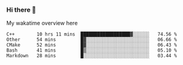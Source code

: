 ### Hi there 👋

<!--
**Jassy930/Jassy930** is a ✨ _special_ ✨ repository because its `README.md` (this file) appears on your GitHub profile.

Here are some ideas to get you started:

- 🔭 I’m currently working on ...
- 🌱 I’m currently learning ...
- 👯 I’m looking to collaborate on ...
- 🤔 I’m looking for help with ...
- 💬 Ask me about ...
- 📫 How to reach me: ...
- 😄 Pronouns: ...
- ⚡ Fun fact: ...
-->

My wakatime overview here
<!--START_SECTION:waka-->
```text
C++        10 hrs 11 mins  ██████████████████▓░░░░░░   74.56 % 
Other      54 mins         █▓░░░░░░░░░░░░░░░░░░░░░░░   06.66 % 
CMake      52 mins         █▓░░░░░░░░░░░░░░░░░░░░░░░   06.43 % 
Bash       41 mins         █▒░░░░░░░░░░░░░░░░░░░░░░░   05.10 % 
Markdown   28 mins         █░░░░░░░░░░░░░░░░░░░░░░░░   03.44 % 
```
<!--END_SECTION:waka-->
